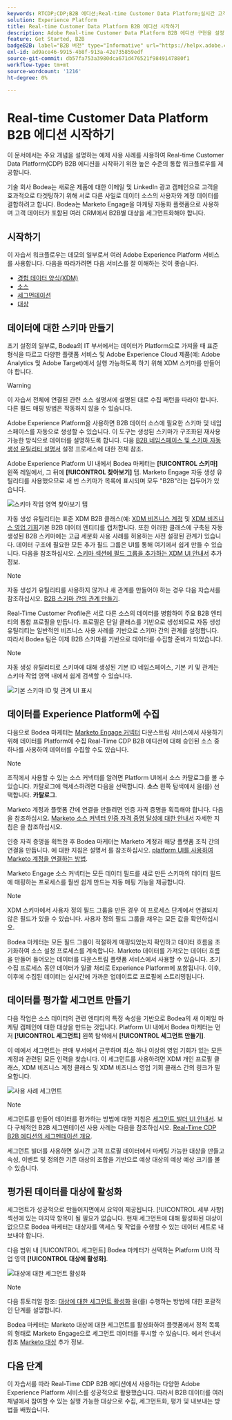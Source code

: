 ```yaml
---
keywords: RTCDP;CDP;B2B 에디션;Real-time Customer Data Platform;실시간 고객 데이터 플랫폼;실시간 cdp;b2b;cdp
solution: Experience Platform
title: Real-time Customer Data Platform B2B 에디션 시작하기
description: Adobe Real-time Customer Data Platform B2B 에디션 구현을 설정할 때 이 샘플 시나리오를 예로 사용하십시오.
feature: Get Started, B2B
badgeB2B: label="B2B 버전" type="Informative" url="https://helpx.adobe.com/legal/product-descriptions/real-time-customer-data-platform-b2b-edition-prime-and-ultimate-packages.html newtab=true"
exl-id: ad9ace46-9915-4b8f-913a-42e735859edf
source-git-commit: db57fa753a3980dca671d476521f9849147880f1
workflow-type: tm+mt
source-wordcount: '1216'
ht-degree: 0%

---
```


# Real-time Customer Data Platform B2B 에디션 시작하기

이 문서에서는 주요 개념을 설명하는 예제 사용 사례를 사용하여 Real-time Customer Data Platform(CDP) B2B 에디션을 시작하기 위한 높은 수준의 통합 워크플로우를 제공합니다.

기술 회사 Bodea는 새로운 제품에 대한 이메일 및 LinkedIn 광고 캠페인으로 고객을 효과적으로 타겟팅하기 위해 서로 다른 사일로 데이터 소스의 사용자와 계정 데이터를 결합하려고 합니다. Bodea는 Marketo Engage을 마케팅 자동화 플랫폼으로 사용하며 고객 데이터가 포함된 여러 CRM에서 B2B별 대상을 세그먼트화해야 합니다.

## 시작하기

이 자습서 워크플로우는 데모의 일부로서 여러 Adobe Experience Platform 서비스를 사용합니다. 다음을 따라가려면 다음 서비스를 잘 이해하는 것이 좋습니다.

- [경험 데이터 양식(XDM)](../xdm/home.md)
- [소스](../sources/home.md)
- [세그먼테이션](../segmentation/home.md)
- [대상](../destinations/home.md)

## 데이터에 대한 스키마 만들기

초기 설정의 일부로, Bodea의 IT 부서에서는 데이터가 Platform으로 가져올 때 표준 형식을 따르고 다양한 플랫폼 서비스 및 Adobe Experience Cloud 제품(예: Adobe Analytics 및 Adobe Target)에서 실행 가능하도록 하기 위해 XDM 스키마를 만들어야 합니다.

>[!WARNING]
>
>이 자습서 전체에 연결된 관련 소스 설명서에 설명된 대로 수집 패턴을 따라야 합니다. 다른 필드 매핑 방법은 작동하지 않을 수 있습니다.

Adobe Experience Platform을 사용하면 B2B 데이터 소스에 필요한 스키마 및 네임스페이스를 자동으로 생성할 수 있습니다. 이 도구는 생성된 스키마가 구조화된 재사용 가능한 방식으로 데이터를 설명하도록 합니다. 다음 [B2B 네임스페이스 및 스키마 자동 생성 유틸리티 설명서](../sources/connectors/adobe-applications/marketo/marketo-namespaces.md) 설정 프로세스에 대한 전체 참조.

Adobe Experience Platform UI 내에서 Bodea 마케터는 **[!UICONTROL 스키마]** 왼쪽 레일에서, 그 뒤에 **[!UICONTROL 찾아보기]** 탭. Marketo Engage 자동 생성 유틸리티를 사용했으므로 새 빈 스키마가 목록에 표시되며 모두 &quot;B2B&quot;라는 접두어가 있습니다.

![스키마 작업 영역 찾아보기 탭](./assets/b2b-tutorial/empty-b2b-schemas.png)

자동 생성 유틸리티는 표준 XDM B2B 클래스(예: [XDM 비즈니스 계정](../xdm/classes/b2b/business-account.md) 및 [XDM 비즈니스 영업 기회](../xdm/classes/b2b/business-opportunity.md)기본 B2B 데이터 엔티티를 캡처합니다. 또한 이러한 클래스에 구축된 자동 생성된 B2B 스키마에는 고급 세분화 사용 사례를 허용하는 사전 설정된 관계가 있습니다. 데이터 구조에 필요한 모든 추가 필드 그룹은 UI를 통해 여기에서 쉽게 만들 수 있습니다. 다음을 참조하십시오. [스키마 섹션에 필드 그룹을 추가하는 XDM UI 안내서](../xdm/ui/resources/schemas.md#add-field-groups) 추가 정보.

>[!NOTE]
> 
>자동 생성기 유틸리티를 사용하지 않거나 새 관계를 만들어야 하는 경우 다음 자습서를 참조하십시오. [B2B 스키마 간의 관계 만들기](../xdm/tutorials/relationship-b2b.md).

Real-Time Customer Profile은 서로 다른 소스의 데이터를 병합하여 주요 B2B 엔티티의 통합 프로필을 만듭니다. 프로필은 단일 클래스를 기반으로 생성되므로 자동 생성 유틸리티는 일반적인 비즈니스 사용 사례를 기반으로 스키마 간의 관계를 설정합니다. 따라서 Bodea 팀은 이제 B2B 스키마를 기반으로 데이터를 수집할 준비가 되었습니다.

>[!NOTE]
> 
>자동 생성 유틸리티로 스키마에 대해 생성된 기본 ID 네임스페이스, 기본 키 및 관계는 스키마 작업 영역 내에서 쉽게 검색할 수 있습니다.
>
>![기본 스키마 ID 및 관계 UI 표시](./assets/b2b-tutorial/schema-identity-relationship.png)

## 데이터를 Experience Platform에 수집

다음으로 Bodea 마케터는 [Marketo Engage 커넥터](../sources/connectors/adobe-applications/marketo/marketo.md) 다운스트림 서비스에서 사용하기 위해 데이터를 Platform에 수집 Real-Time CDP B2B 에디션에 대해 승인된 소스 중 하나를 사용하여 데이터를 수집할 수도 있습니다.

>[!NOTE]
> 
>조직에서 사용할 수 있는 소스 커넥터를 알려면 Platform UI에서 소스 카탈로그를 볼 수 있습니다. 카탈로그에 액세스하려면 다음을 선택합니다. **소스** 왼쪽 탐색에서 을(를) 선택합니다. **카탈로그**.

Marketo 계정과 플랫폼 간에 연결을 만들려면 인증 자격 증명을 획득해야 합니다. 다음을 참조하십시오. [Marketo 소스 커넥터 인증 자격 증명 달성에 대한 안내서](../sources/connectors/adobe-applications/marketo/marketo-auth.md) 자세한 지침은 을 참조하십시오.

인증 자격 증명을 획득한 후 Bodea 마케터는 Marketo 계정과 해당 플랫폼 조직 간의 연결을 만듭니다. 에 대한 지침은 설명서 를 참조하십시오. [platform UI를 사용하여 Marketo 계정을 연결하는 방법](../sources/tutorials/ui/create/adobe-applications/marketo.md).

Marketo Engage 소스 커넥터는 모든 데이터 필드를 새로 만든 스키마의 데이터 필드에 매핑하는 프로세스를 훨씬 쉽게 만드는 자동 매핑 기능을 제공합니다.

>[!NOTE]
> 
>XDM 스키마에서 사용자 정의 필드 그룹을 만든 경우 이 프로세스 단계에서 연결되지 않은 필드가 있을 수 있습니다. 사용자 정의 필드 그룹을 채우는 모든 값을 확인하십시오.

Bodea 마케터는 모든 필드 그룹이 적절하게 매핑되었는지 확인하고 데이터 흐름을 초기화하여 소스 설정 프로세스를 계속합니다. Marketo 데이터를 가져오는 데이터 흐름을 만들어 들어오는 데이터를 다운스트림 플랫폼 서비스에서 사용할 수 있습니다. 초기 수집 프로세스 동안 데이터가 일괄 처리로 Experience Platform에 포함됩니다. 이후, 이후에 수집된 데이터는 실시간에 가까운 업데이트로 프로필에 스트리밍됩니다.

## 데이터를 평가할 세그먼트 만들기

다음 작업은 소스 데이터의 관련 엔티티의 특정 속성을 기반으로 Bodea의 새 이메일 마케팅 캠페인에 대한 대상을 만드는 것입니다. Platform UI 내에서 Bodea 마케터는 먼저 **[!UICONTROL 세그먼트]** 왼쪽 탐색에서 **[!UICONTROL 세그먼트 만들기]**.

이 예에서 세그먼트는 판매 부서에서 근무하며 최소 하나 이상의 영업 기회가 있는 모든 계정과 관련된 모든 인력을 찾습니다. 이 세그먼트를 사용하려면 XDM 개인 프로필 클래스, XDM 비즈니스 계정 클래스 및 XDM 비즈니스 영업 기회 클래스 간의 링크가 필요합니다.

![사용 사례 세그먼트](./assets/b2b-tutorial/use-case-segment.png)

>[!NOTE]
> 
>세그먼트를 만들어 데이터를 평가하는 방법에 대한 지침은 [세그먼트 빌더 UI 안내서](../segmentation/ui/segment-builder.md). 보다 구체적인 B2B 세그멘테이션 사용 사례는 다음을 참조하십시오. [Real-Time CDP B2B 에디션의 세그멘테이션 개요](./segmentation/b2b.md).

세그먼트 빌더를 사용하면 실시간 고객 프로필 데이터에서 마케팅 가능한 대상을 만들고 속성, 이벤트 및 정의한 기존 대상의 조합을 기반으로 예상 대상의 예상 예상 크기를 볼 수 있습니다.

## 평가된 데이터를 대상에 활성화

세그먼트가 성공적으로 만들어지면에서 요약이 제공됩니다. [!UICONTROL 세부 사항] 섹션에 있는 마지막 항목이 될 필요가 없습니다. 현재 세그먼트에 대해 활성화된 대상이 없으므로 Bodea 마케터는 대상자를 액세스 및 작업을 수행할 수 있는 데이터 세트로 내보내야 합니다.

다음 범위 내 [!UICONTROL 세그먼트] Bodea 마케터가 선택하는 Platform UI의 작업 영역 **[!UICONTROL 대상에 활성화]**.

![대상에 대한 세그먼트 활성화](./assets/b2b-tutorial/activate-to-destination.png)

>[!NOTE]
> 
>다음 튜토리얼 참조: [대상에 대한 세그먼트 활성화](https://experienceleague.adobe.com/docs/marketo/using/product-docs/core-marketo-concepts/smart-lists-and-static-lists/static-lists/push-an-adobe-experience-cloud-segment-to-a-marketo-static-list.html) 을(를) 수행하는 방법에 대한 포괄적인 단계를 설명합니다.

Bodea 마케터는 Marketo 대상에 대한 세그먼트를 활성화하여 플랫폼에서 정적 목록의 형태로 Marketo Engage으로 세그먼트 데이터를 푸시할 수 있습니다. 에서 안내서 참조 [Marketo 대상](https://experienceleague.adobe.com/docs/experience-platform/destinations/catalog/adobe/marketo-engage.html) 추가 정보.

## 다음 단계

이 자습서를 따라 Real-Time CDP B2B 에디션에서 사용하는 다양한 Adobe Experience Platform 서비스를 성공적으로 활용했습니다. 따라서 B2B 데이터를 여러 채널에서 참여할 수 있는 실행 가능한 대상으로 수집, 세그먼트화, 평가 및 내보내는 방법을 배웠습니다.
